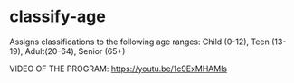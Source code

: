 # classify-age
Assigns classifications to the following age ranges: Child (0-12), Teen (13-19), Adult(20-64), Senior (65+)

VIDEO OF THE PROGRAM: https://youtu.be/1c9ExMHAMls
